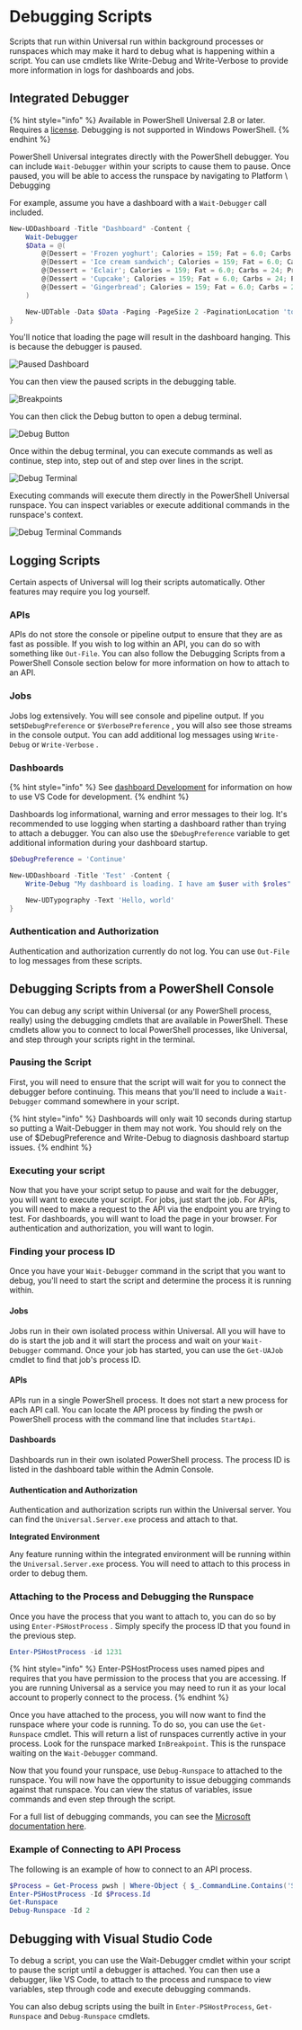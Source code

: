 # Debugging Scripts

Scripts that run within Universal run within background processes or runspaces which may make it hard to debug what is happening within a script. You can use cmdlets like Write-Debug and Write-Verbose to provide more information in logs for dashboards and jobs.

## Integrated Debugger

{% hint style="info" %}
Available in PowerShell Universal 2.8 or later. Requires a [license](https://ironmansoftware.com/pricing/powershell-universal). Debugging is not supported in Windows PowerShell.
{% endhint %}

PowerShell Universal integrates directly with the PowerShell debugger. You can include `Wait-Debugger` within your scripts to cause them to pause. Once paused, you will be able to access the runspace by navigating to Platform \ Debugging

For example, assume you have a dashboard with a `Wait-Debugger` call included.&#x20;

```powershell
New-UDDashboard -Title "Dashboard" -Content {
    Wait-Debugger
    $Data = @(
        @{Dessert = 'Frozen yoghurt'; Calories = 159; Fat = 6.0; Carbs = 24; Protein = 4.0}
        @{Dessert = 'Ice cream sandwich'; Calories = 159; Fat = 6.0; Carbs = 24; Protein = 4.0}
        @{Dessert = 'Eclair'; Calories = 159; Fat = 6.0; Carbs = 24; Protein = 4.0}
        @{Dessert = 'Cupcake'; Calories = 159; Fat = 6.0; Carbs = 24; Protein = 4.0}
        @{Dessert = 'Gingerbread'; Calories = 159; Fat = 6.0; Carbs = 24; Protein = 4.0}
    ) 

    New-UDTable -Data $Data -Paging -PageSize 2 -PaginationLocation 'top'
}
```

You'll notice that loading the page will result in the dashboard hanging. This is because the debugger is paused.&#x20;

![Paused Dashboard](<../.gitbook/assets/image (311) (1) (1).png>)

You can then view the paused scripts in the debugging table.&#x20;

![Breakpoints](<../.gitbook/assets/image (296) (1).png>)

You can then click the Debug button to open a debug terminal.&#x20;

![Debug Button](<../.gitbook/assets/image (297) (1).png>)

Once within the debug terminal, you can execute commands as well as continue, step into, step out of and step over lines in the script.&#x20;

![Debug Terminal](<../.gitbook/assets/image (304) (1).png>)

Executing commands will execute them directly in the PowerShell Universal runspace. You can inspect variables or execute additional commands in the runspace's context.

![Debug Terminal Commands](<../.gitbook/assets/image (295).png>)

## Logging Scripts

Certain aspects of Universal will log their scripts automatically. Other features may require you log yourself.

### APIs

APIs do not store the console or pipeline output to ensure that they are as fast as possible. If you wish to log within an API, you can do so with something like `Out-File`. You can also follow the Debugging Scripts from a PowerShell Console section below for more information on how to attach to an API.

### Jobs

Jobs log extensively. You will see console and pipeline output. If you set`$DebugPreference` or `$VerbosePreference` , you will also see those streams in the console output. You can add additional log messages using `Write-Debug` or `Write-Verbose` .

### Dashboards

{% hint style="info" %}
See [dashboard Development](broken-reference) for information on how to use VS Code for development.
{% endhint %}

Dashboards log informational, warning and error messages to their log. It's recommended to use logging when starting a dashboard rather than trying to attach a debugger. You can also use the `$DebugPreference` variable to get additional information during your dashboard startup.

```powershell
$DebugPreference = 'Continue'

New-UDDashboard -Title 'Test' -Content {
    Write-Debug "My dashboard is loading. I have am $user with $roles"

    New-UDTypography -Text 'Hello, world'
}
```

### Authentication and Authorization

Authentication and authorization currently do not log. You can use `Out-File` to log messages from these scripts.

## Debugging Scripts from a PowerShell Console

You can debug any script within Universal (or any PowerShell process, really) using the debugging cmdlets that are available in PowerShell. These cmdlets allow you to connect to local PowerShell processes, like Universal, and step through your scripts right in the terminal.

### Pausing the Script

First, you will need to ensure that the script will wait for you to connect the debugger before continuing. This means that you'll need to include a `Wait-Debugger` command somewhere in your script.

{% hint style="info" %}
Dashboards will only wait 10 seconds during startup so putting a Wait-Debugger in them may not work. You should rely on the use of $DebugPreference and Write-Debug to diagnosis dashboard startup issues.
{% endhint %}

### Executing your script

Now that you have your script setup to pause and wait for the debugger, you will want to execute your script. For jobs, just start the job. For APIs, you will need to make a request to the API via the endpoint you are trying to test. For dashboards, you will want to load the page in your browser. For authentication and authorization, you will want to login.

### Finding your process ID

Once you have your `Wait-Debugger` command in the script that you want to debug, you'll need to start the script and determine the process it is running within.

#### Jobs

Jobs run in their own isolated process within Universal. All you will have to do is start the job and it will start the process and wait on your `Wait-Debugger` command. Once your job has started, you can use the `Get-UAJob` cmdlet to find that job's process ID.

#### APIs

APIs run in a single PowerShell process. It does not start a new process for each API call. You can locate the API process by finding the pwsh or PowerShell process with the command line that includes `StartApi`.

#### Dashboards

Dashboards run in their own isolated PowerShell process. The process ID is listed in the dashboard table within the Admin Console.

#### Authentication and Authorization

Authentication and authorization scripts run within the Universal server. You can find the `Universal.Server.exe` process and attach to that.

**Integrated Environment**

Any feature running within the integrated environment will be running within the `Universal.Server.exe` process. You will need to attach to this process in order to debug them.&#x20;

### Attaching to the Process and Debugging the Runspace

Once you have the process that you want to attach to, you can do so by using `Enter-PSHostProcess` . Simply specify the process ID that you found in the previous step.

```powershell
Enter-PSHostProcess -id 1231
```

{% hint style="info" %}
Enter-PSHostProcess uses named pipes and requires that you have permission to the process that you are accessing. If you are running Universal as a service you may need to run it as your local account to properly connect to the process.
{% endhint %}

Once you have attached to the process, you will now want to find the runspace where your code is running. To do so, you can use the `Get-Runspace` cmdlet. This will return a list of runspaces currently active in your process. Look for the runspace marked `InBreakpoint`. This is the runspace waiting on the `Wait-Debugger` command.

Now that you found your runspace, use `Debug-Runspace` to attached to the runspace. You will now have the opportunity to issue debugging commands against that runspace. You can view the status of variables, issue commands and even step through the script.

For a full list of debugging commands, you can see the [Microsoft documentation here](https://docs.microsoft.com/en-us/powershell/module/microsoft.powershell.core/about/about\_debuggers?view=powershell-7#starting-and-stopping-the-debugger).

### Example of Connecting to API Process

The following is an example of how to connect to an API process.&#x20;

```powershell
$Process = Get-Process pwsh | Where-Object { $_.CommandLine.Contains('StartApi') }
Enter-PSHostProcess -Id $Process.Id
Get-Runspace
Debug-Runspace -Id 2
```

## Debugging with Visual Studio Code

To debug a script, you can use the Wait-Debugger cmdlet within your script to pause the script until a debugger is attached. You can then use a debugger, like VS Code, to attach to the process and runspace to view variables, step through code and execute debugging commands.

You can also debug scripts using the built in `Enter-PSHostProcess`, `Get-Runspace` and `Debug-Runspace` cmdlets.
